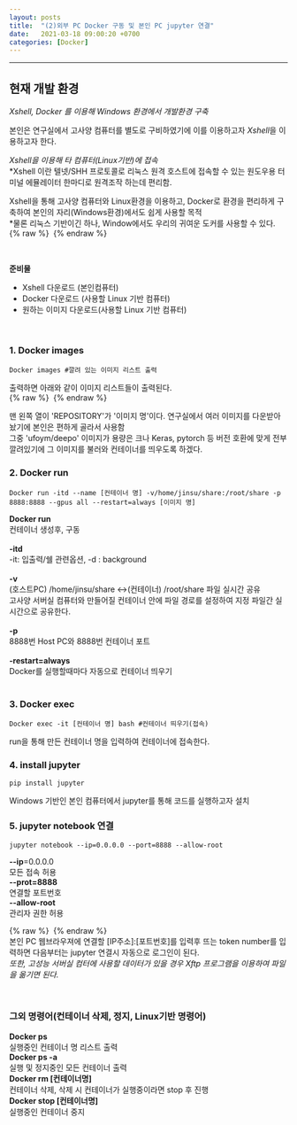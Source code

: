 ```yaml
---
layout: posts
title:  "(2)외부 PC Docker 구동 및 본인 PC jupyter 연결"
date:   2021-03-18 09:00:20 +0700
categories: [Docker]
---
```

<link rel = "stylesheet" href ="/static/css/bootstrap.min.css">

--------------------------

## 현재 개발 환경<br/>
*Xshell, Docker 를 이용해 Windows 환경에서 개발환경 구축*<br/>

본인은 연구실에서 고사양 컴퓨터를 별도로 구비하였기에 이를 이용하고자 *Xshell*을 이용하고자 한다.<br/> 

*Xshell을 이용해 타 컴퓨터(Linux기반)에 접속*<br/>
*Xshell 이란 텔넷/SHH 프로토콜로 리눅스 원격 호스트에 접속할 수 있는 원도우용 터미널 에뮬레이터
한마디로 원격조작 하는데 편리함.<br/>

Xshell을 통해 고사양 컴퓨터와 Linux환경을 이용하고, Docker로 환경을 편리하게 구축하여 본인의 자리(Windows환경)에서도 쉽게 사용할 목적<br/>
*물론 리눅스 기반이긴 하나, Window에서도 우리의 귀여운 도커를 사용할 수 있다.
{% raw %} <img src="https://Kimjs11.github.io/img/homepage-docker-logo.png" alt=""> {% endraw %}

<br/>

**준비물**
- Xshell 다운로드 (본인컴퓨터)
- Docker 다운로드 (사용할 Linux 기반 컴퓨터)
- 원하는 이미지 다운로드(사용할 Linux 기반 컴퓨터)<br/>
<br/>

### 1. Docker images
~~~
Docker images #깔려 있는 이미지 리스트 출력
~~~
출력하면 아래와 같이 이미지 리스트들이 출력된다.<br/>
{% raw %} <img src="https://Kimjs11.github.io/img/docker images.png" alt=""> {% endraw %} <br/>

맨 왼쪽 열이 'REPOSITORY'가 '이미지 명'이다. 연구실에서 여러 이미지를 다운받아 놨기에 본인은 편하게 골라서 사용함<br/>
그중 'ufoym/deepo' 이미지가 용량은 크나 Keras, pytorch 등 버전 호환에 맞게 전부 깔려있기에 그 이미지를 불러와 컨테이너를 띄우도록 하겠다.<br/>

### 2. Docker run
~~~
Docker run -itd --name [컨테이너 명] -v/home/jinsu/share:/root/share -p 8888:8888 --gpus all --restart=always [이미지 명]
~~~
**Docker run** <br/>컨테이너 생성후, 구동<br/><br/>
**-itd** <br/>-it: 입출력/쉘 관련옵션, -d : background <br/><br/>
**-v** <br/>(호스트PC) /home/jinsu/share <->(컨테이너) /root/share 파일 실시간 공유 <br/>
고사양 서버실 컴퓨터와 만들어질 컨테이너 안에 파일 경로를 설정하여 지정 파일간 실시간으로 공유한다.<br/><br/>
**-p** <br/>8888번 Host PC와 8888번 컨테이너 포트 <br/><br/>
**-restart=always** <br/> Docker를 실행할때마다 자동으로 컨테이너 띄우기<br/><br/>

### 3. Docker exec
~~~
Docker exec -it [컨테이너 명] bash #컨테이너 띄우기(접속)
~~~
run을 통해 만든 컨테이너 명을 입력하여 컨테이너에 접속한다. <br/>
### 4. install jupyter <br/>
~~~
pip install jupyter
~~~
Windows 기반인 본인 컴퓨터에서 jupyter를 통해 코드를 실행하고자 설치<br/>
### 5. jupyter notebook 연결<br/>
~~~
jupyter notebook --ip=0.0.0.0 --port=8888 --allow-root
~~~

**--ip**=0.0.0.0<br/> 모든 접속 허용 <br/>
**--prot=8888** <br/> 연결할 포트번호 <br/>
**--allow-root** <br/> 관리자 권한 허용 <br/>

{% raw %} <img src="https://Kimjs11.github.io/img/jupyter.png" alt=""> {% endraw %} <br/>
본인 PC 웹브라우져에 연결할 [IP주소]:[포트번호]를 입력후 뜨는 token number를 입력하면
다음부터는 jupyter 연결시 자동으로 로그인이 된다.<br/>
*또한, 고성능 서버실 컴터에 사용할 데이터가 있을 경우 Xftp 프로그램을 이용하여 파일을 옮기면 된다.* <br/>

<br/>

### 그외 명령어(컨테이너 삭제, 정지, Linux기반 명령어)<br/>
**Docker ps**<br/> 실행중인 컨테이너 명 리스트 출력<br/>
**Docker ps -a**<br/> 실행 및 정지중인 모든 컨테이너 출력<br/>
**Docker rm [컨테이너명]** <br/> 컨테이너 삭제, 삭제 시 컨테이너가 실행중이라면 stop 후 진행<br/>
**Docker stop [컨테이너명]** <br/> 실행중인 컨테이너 중지<br/>



